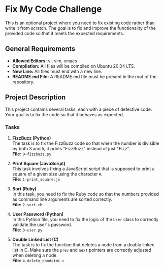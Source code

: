 # Fix My Code Challenge

This is an optional project where you need to fix existing code rather than write it from scratch. The goal is to fix and improve the functionality of the provided code so that it meets the expected requirements.

## General Requirements

- **Allowed Editors:** vi, vim, emacs
- **Compilation:** All files will be compiled on Ubuntu 20.04 LTS.
- **New Line:** All files must end with a new line.
- **README.md File:** A README.md file must be present in the root of the repository.

## Project Description

This project contains several tasks, each with a piece of defective code. Your goal is to fix the code so that it behaves as expected.

### Tasks

1. **FizzBuzz (Python)**  
   The task is to fix the FizzBuzz code so that when the number is divisible by both 3 and 5, it prints "FizzBuzz" instead of just "Fizz".  
   **File:** `0-fizzbuzz.py`

2. **Print Square (JavaScript)**  
   This task involves fixing a JavaScript script that is supposed to print a square of a given size using the character `#`.  
   **File:** `1-print_square.js`

3. **Sort (Ruby)**  
   In this task, you need to fix the Ruby code so that the numbers provided as command line arguments are sorted correctly.  
   **File:** `2-sort.rb`

4. **User Password (Python)**  
   In this Python file, you need to fix the logic of the `User` class to correctly validate the user's password.  
   **File:** `3-user.py`

5. **Double Linked List (C)**  
   The task is to fix the function that deletes a node from a doubly linked list in C. Make sure the `prev` and `next` pointers are correctly adjusted when deleting a node.  
   **File:** `4-delete_dnodeint.c`